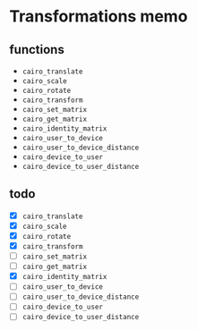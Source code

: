 Transformations memo
====================

functions
---------

* `cairo_translate`
* `cairo_scale`
* `cairo_rotate`
* `cairo_transform`
* `cairo_set_matrix`
* `cairo_get_matrix`
* `cairo_identity_matrix`
* `cairo_user_to_device`
* `cairo_user_to_device_distance`
* `cairo_device_to_user`
* `cairo_device_to_user_distance`

todo
----

* [x] `cairo_translate`
* [x] `cairo_scale`
* [x] `cairo_rotate`
* [x] `cairo_transform`
* [ ] `cairo_set_matrix`
* [ ] `cairo_get_matrix`
* [x] `cairo_identity_matrix`
* [ ] `cairo_user_to_device`
* [ ] `cairo_user_to_device_distance`
* [ ] `cairo_device_to_user`
* [ ] `cairo_device_to_user_distance`
